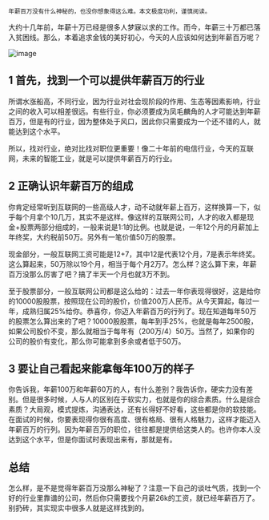 ```
年薪百万没有什么神秘的，也没你想象得这么难。本文极度功利，谨慎阅读。
````
大约十几年前，年薪十万已经是很多人梦寐以求的工作。而今，年薪三十万都已落入贫困线。那么，本着追求金钱的美好初心，今天的人应该如何达到年薪百万呢？

![image](http://upload-images.jianshu.io/upload_images/122790-28f55565b33f20e2.png?imageMogr2/auto-orient/strip%7CimageView2/2/w/1240)

## 1 首先，找到一个可以提供年薪百万的行业
所谓水涨船高，不同行业，因为行业对社会现阶段的作用、生态等因素影响，行业之间的收入可以相差很远。有些行业，你必须要成为凤毛麟角的人才可能达到年薪百万，但是有的行业，因为整体处于风口，因此你只需要成为一个还不错的人，就能达到这个水平。

所以，找对行业，绝对比找对职位更重要！像二十年前的电信行业，今天的互联网，未来的智能工业，就是可以提供年薪百万的行业。

## 2 正确认识年薪百万的组成
你肯定经常听到互联网的一些高级人才，动不动就年薪上百万，这样换算一下，似乎每个月拿个10几万，其实不是这样。像这样的互联网公司，人才的收入都是现金+股票两部分组成的，一般来说是1:1的比例。也就是说，一年12个月的月薪加上年终奖，大约税前50万。另外有一笔价值50万的股票。

现金部分，一般互联网工资可能是12+7，其中12是代表12个月，7是表示年终奖。这么算起来，50万除以19个月，相当于每个月2万7。怎么样？这么算下来，年薪百万没那么厉害了吧？搞了半天一个月也就3万不到。

至于股票部分，一般互联网公司都是这么给的：过去一年你表现得很好，这是给你的10000股股票，按照现在公司的股价，价值200万人民币。从今天算起，每过一年，成熟归属25%给你。恭喜你，你迈入年薪百万的行列了。现在知道每年50万的股票怎么算出来的了吧？10000股股票，每年到手25%，也就是每年2500股，如果公司股价不变，那么就相当于每年有（200万/4）50万。当然了，如果你的公司的股价有变化，那么你可能拿到多余或者低于50万。

## 3 要让自己看起来能拿每年100万的样子
你告诉我，年薪100万和年薪60万的人，有什么差别？我告诉你，硬实力没有差别。但是很多时候，人与人的区别在于软实力，也就是你的综合素质。什么是综合素质？大局观，模式提炼，沟通表达，还有长得好不好看，这些都是你的软技能。在面试的时候，你要表现得你很有高度、很有格局、很有人格魅力，这样才能迈入年薪百万的行列。因为年薪百万的职位，往往都是提供给这类人的。也许你本人没达到这个水平，但是你面试时表现出来有，那就是有。

## 总结
怎么样，是不是觉得年薪百万没那么神秘了？注意一下自己的谈吐气质，找到一个好的行业里靠谱的公司，然后你只需要找个月薪26k的工资，就已经年薪百万了。别扔砖，其实现实中很多人就是这样找到的。
